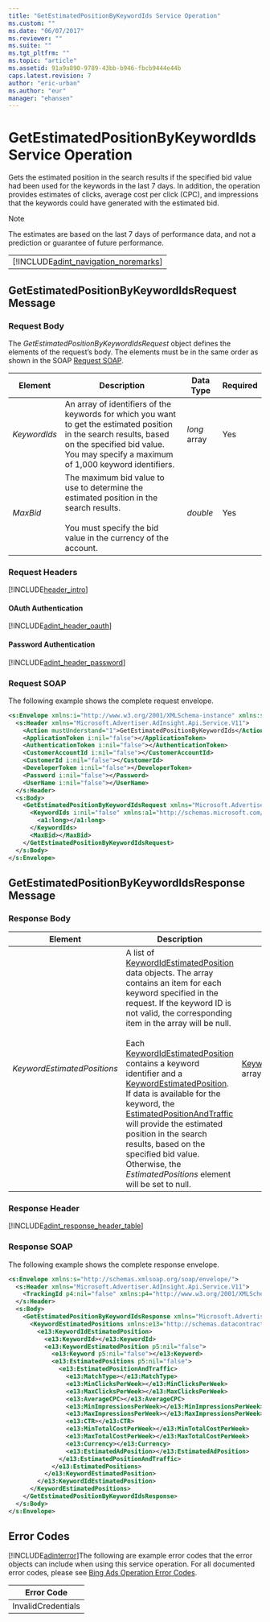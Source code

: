```yaml
---
title: "GetEstimatedPositionByKeywordIds Service Operation"
ms.custom: ""
ms.date: "06/07/2017"
ms.reviewer: ""
ms.suite: ""
ms.tgt_pltfrm: ""
ms.topic: "article"
ms.assetid: 91a9a890-9789-43bb-b946-fbcb9444e44b
caps.latest.revision: 7
author: "eric-urban"
ms.author: "eur"
manager: "ehansen"
---
```

# GetEstimatedPositionByKeywordIds Service Operation
Gets the estimated position in the search results if the specified bid value had been used for the keywords in the last 7 days. In addition, the operation provides estimates of clicks, average cost per click (CPC), and impressions that the keywords could have generated with the estimated bid.

> [!NOTE]
> The estimates are based on the last 7 days of performance data, and not a prediction or guarantee of future performance.

||
|-|
|[!INCLUDE[adint_navigation_noremarks](../adinsight-api/includes/adint-navigation-noremarks.md)]|

## <a name="request"></a>GetEstimatedPositionByKeywordIdsRequest Message

### Request Body
The *GetEstimatedPositionByKeywordIdsRequest* object defines the elements of the request’s body. The elements must be in the same order as shown in the SOAP [Request SOAP](#request_soap).

|Element|Description|Data Type|Required|
|-----------|---------------|-------------|------------|
|*KeywordIds*|An array of identifiers of the keywords for which you want to get the estimated position in the search results, based on the specified bid value. You may specify a maximum of 1,000 keyword identifiers.|*long* array|Yes|
|*MaxBid*|The maximum bid value to use to determine the estimated position in the search results.<br /><br />You must specify the bid value in the currency of the account.|*double*|Yes|

### Request Headers
[!INCLUDE[header_intro](../adinsight-api/includes/header-intro.md)]
#### OAuth Authentication
[!INCLUDE[adint_header_oauth](../adinsight-api/includes/adint-header-oauth.md)]
#### Password Authentication
[!INCLUDE[adint_header_password](../adinsight-api/includes/adint-header-password.md)]
### <a name="request_soap"></a>Request SOAP
The following example shows the complete request envelope.

```xml
<s:Envelope xmlns:i="http://www.w3.org/2001/XMLSchema-instance" xmlns:s="http://schemas.xmlsoap.org/soap/envelope/">
  <s:Header xmlns="Microsoft.Advertiser.AdInsight.Api.Service.V11">
    <Action mustUnderstand="1">GetEstimatedPositionByKeywordIds</Action>
    <ApplicationToken i:nil="false"></ApplicationToken>
    <AuthenticationToken i:nil="false"></AuthenticationToken>
    <CustomerAccountId i:nil="false"></CustomerAccountId>
    <CustomerId i:nil="false"></CustomerId>
    <DeveloperToken i:nil="false"></DeveloperToken>
    <Password i:nil="false"></Password>
    <UserName i:nil="false"></UserName>
  </s:Header>
  <s:Body>
    <GetEstimatedPositionByKeywordIdsRequest xmlns="Microsoft.Advertiser.AdInsight.Api.Service.V11">
      <KeywordIds i:nil="false" xmlns:a1="http://schemas.microsoft.com/2003/10/Serialization/Arrays">
        <a1:long></a1:long>
      </KeywordIds>
      <MaxBid></MaxBid>
    </GetEstimatedPositionByKeywordIdsRequest>
  </s:Body>
</s:Envelope>
```

## <a name="response"></a>GetEstimatedPositionByKeywordIdsResponse Message

### <a name="Body_Elements"></a>Response Body

|Element|Description|Data Type|
|-----------|---------------|-------------|
|*KeywordEstimatedPositions*|A list of [KeywordIdEstimatedPosition](../adinsight-api/keywordidestimatedposition-data-object.md) data objects. The array contains an item for each keyword specified in the request. If the keyword ID is not valid, the corresponding item in the array will be null.<br /><br />Each [KeywordIdEstimatedPosition](../adinsight-api/keywordidestimatedposition-data-object.md) contains a keyword identifier and a  [KeywordEstimatedPosition](../adinsight-api/keywordestimatedposition-data-object.md). If data is available for the keyword, the [EstimatedPositionAndTraffic](../adinsight-api/estimatedpositionandtraffic-data-object.md) will provide the estimated position in the search results, based on the specified bid value. Otherwise, the *EstimatedPositions* element will be set to null.|[KeywordIdEstimatedPosition](../adinsight-api/keywordidestimatedposition-data-object.md) array|

### <a name="Header_Elements"></a>Response Header
[!INCLUDE[adint_response_header_table](../adinsight-api/includes/adint-response-header-table.md)]
### Response SOAP
The following example shows the complete response envelope.

```xml
<s:Envelope xmlns:s="http://schemas.xmlsoap.org/soap/envelope/">
  <s:Header xmlns="Microsoft.Advertiser.AdInsight.Api.Service.V11">
    <TrackingId p4:nil="false" xmlns:p4="http://www.w3.org/2001/XMLSchema-instance"></TrackingId>
  </s:Header>
  <s:Body>
    <GetEstimatedPositionByKeywordIdsResponse xmlns="Microsoft.Advertiser.AdInsight.Api.Service.V11">
      <KeywordEstimatedPositions xmlns:e13="http://schemas.datacontract.org/2004/07/Microsoft.BingAds.Advertiser.AdInsight.Api.DataContract.V11.Entity" p5:nil="false" xmlns:p5="http://www.w3.org/2001/XMLSchema-instance">
        <e13:KeywordIdEstimatedPosition>
          <e13:KeywordId></e13:KeywordId>
          <e13:KeywordEstimatedPosition p5:nil="false">
            <e13:Keyword p5:nil="false"></e13:Keyword>
            <e13:EstimatedPositions p5:nil="false">
              <e13:EstimatedPositionAndTraffic>
                <e13:MatchType></e13:MatchType>
                <e13:MinClicksPerWeek></e13:MinClicksPerWeek>
                <e13:MaxClicksPerWeek></e13:MaxClicksPerWeek>
                <e13:AverageCPC></e13:AverageCPC>
                <e13:MinImpressionsPerWeek></e13:MinImpressionsPerWeek>
                <e13:MaxImpressionsPerWeek></e13:MaxImpressionsPerWeek>
                <e13:CTR></e13:CTR>
                <e13:MinTotalCostPerWeek></e13:MinTotalCostPerWeek>
                <e13:MaxTotalCostPerWeek></e13:MaxTotalCostPerWeek>
                <e13:Currency></e13:Currency>
                <e13:EstimatedAdPosition></e13:EstimatedAdPosition>
              </e13:EstimatedPositionAndTraffic>
            </e13:EstimatedPositions>
          </e13:KeywordEstimatedPosition>
        </e13:KeywordIdEstimatedPosition>
      </KeywordEstimatedPositions>
    </GetEstimatedPositionByKeywordIdsResponse>
  </s:Body>
</s:Envelope>
```

## <a name="errors"></a>Error Codes
[!INCLUDE[adinterror](../adinsight-api/includes/adinterror.md)]The following are example  error codes that the error objects can include when using this service operation. For all documented error codes, please see [Bing Ads Operation Error Codes](http://go.microsoft.com/fwlink/?LinkId=511884).

|Error Code|
|--------------|
|InvalidCredentials|
